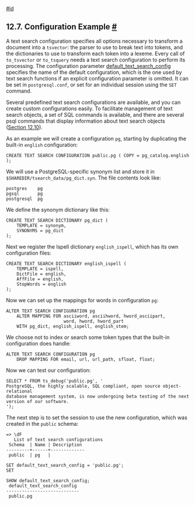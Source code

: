 [#id](#TEXTSEARCH-CONFIGURATION)

## 12.7. Configuration Example [#](#TEXTSEARCH-CONFIGURATION)

A text search configuration specifies all options necessary to transform a document into a `tsvector`: the parser to use to break text into tokens, and the dictionaries to use to transform each token into a lexeme. Every call of `to_tsvector` or `to_tsquery` needs a text search configuration to perform its processing. The configuration parameter [default\_text\_search\_config](runtime-config-client#GUC-DEFAULT-TEXT-SEARCH-CONFIG) specifies the name of the default configuration, which is the one used by text search functions if an explicit configuration parameter is omitted. It can be set in `postgresql.conf`, or set for an individual session using the `SET` command.

Several predefined text search configurations are available, and you can create custom configurations easily. To facilitate management of text search objects, a set of SQL commands is available, and there are several psql commands that display information about text search objects ([Section 12.10](textsearch-psql)).

As an example we will create a configuration `pg`, starting by duplicating the built-in `english` configuration:

```
CREATE TEXT SEARCH CONFIGURATION public.pg ( COPY = pg_catalog.english );
```

We will use a PostgreSQL-specific synonym list and store it in `$SHAREDIR/tsearch_data/pg_dict.syn`. The file contents look like:

```
postgres    pg
pgsql       pg
postgresql  pg
```

We define the synonym dictionary like this:

```
CREATE TEXT SEARCH DICTIONARY pg_dict (
    TEMPLATE = synonym,
    SYNONYMS = pg_dict
);
```

Next we register the Ispell dictionary `english_ispell`, which has its own configuration files:

```
CREATE TEXT SEARCH DICTIONARY english_ispell (
    TEMPLATE = ispell,
    DictFile = english,
    AffFile = english,
    StopWords = english
);
```

Now we can set up the mappings for words in configuration `pg`:

```
ALTER TEXT SEARCH CONFIGURATION pg
    ALTER MAPPING FOR asciiword, asciihword, hword_asciipart,
                      word, hword, hword_part
    WITH pg_dict, english_ispell, english_stem;
```

We choose not to index or search some token types that the built-in configuration does handle:

```
ALTER TEXT SEARCH CONFIGURATION pg
    DROP MAPPING FOR email, url, url_path, sfloat, float;
```

Now we can test our configuration:

```
SELECT * FROM ts_debug('public.pg', '
PostgreSQL, the highly scalable, SQL compliant, open source object-relational
database management system, is now undergoing beta testing of the next
version of our software.
');
```

The next step is to set the session to use the new configuration, which was created in the `public` schema:

```
=> \dF
   List of text search configurations
 Schema  | Name | Description
---------+------+-------------
 public  | pg   |

SET default_text_search_config = 'public.pg';
SET

SHOW default_text_search_config;
 default_text_search_config
----------------------------
 public.pg
```